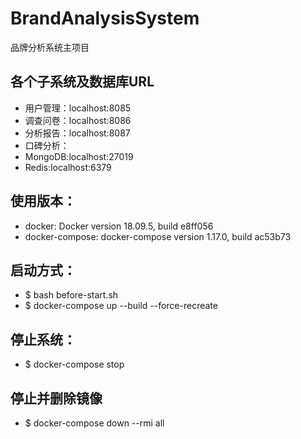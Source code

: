 # BrandAnalysisSystem
品牌分析系统主项目

## 各个子系统及数据库URL
- 用户管理：localhost:8085
- 调查问卷：localhost:8086
- 分析报告：localhost:8087
- 口碑分析：
- MongoDB:localhost:27019
- Redis:localhost:6379


## 使用版本：
- docker: Docker version 18.09.5, build e8ff056
- docker-compose: docker-compose version 1.17.0, build ac53b73

## 启动方式：

- $ bash before-start.sh
- $ docker-compose up --build --force-recreate

## 停止系统：

- $ docker-compose stop

## 停止并删除镜像

- $ docker-compose down --rmi all

